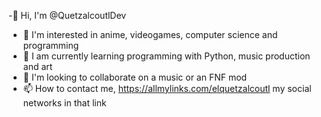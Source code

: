 -👋 Hi, I'm @QuetzalcoutlDev
- 👀 I'm interested in anime, videogames, computer science and programming
- 🌱 I am currently learning programming with Python, music production and art
- 💞️ I'm looking to collaborate on a music or an FNF mod
- 📫 How to contact me, https://allmylinks.com/elquetzalcoutl my social networks in that link
<!---
QuetzalcoutlDev/QuetzalcoutlDev is a ✨ special ✨ repository because its `README.md` (this file) appears on your GitHub profile.
You can click the Preview link to take a look at your changes.
--->

